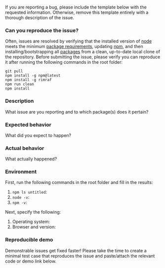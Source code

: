 If you are reporting a bug, please include the template below with the requested information. Otherwise, remove this template entirely with a thorough description of the issue.

### Can you reproduce the issue?

Often, issues are resolved by verifying that the installed version of [node](https://nodejs.org) meets the minimum [package requirements](./package.json), updating [npm](https://www.npmjs.com/package/npm), and then installing/bootstrapping all [packages](./packages) from a clean, up-to-date local clone of the repository. Before submitting the issue, please verify you can reproduce it after running the following commands in the root folder:

```
git pull
npm install -g npm@latest
npm install -g rimraf
npm run clean
npm install
```

### Description

What issue are you reporting and to which package(s) does it pertain?

### Expected behavior

What did you expect to happen?

### Actual behavior

What actually happened?

### Environment

First, run the following commands in the root folder and fill in the results:

1. `npm ls untitled`: 
2. `node -v`: 
3. `npm -v`: 

Next, specify the following:

1. Operating system: 
2. Browser and version: 

### Reproducible demo

Demonstrable issues get fixed faster! Please take the time to create a minimal test case that reproduces the issue and paste/attach the relevant code or demo link below.